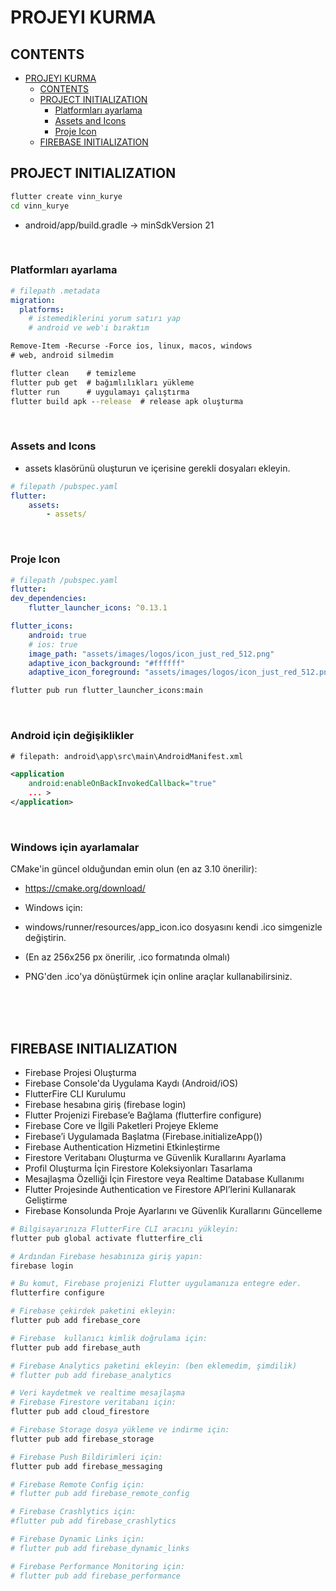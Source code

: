 # PROJEYI KURMA 


## CONTENTS
- [PROJEYI KURMA](#projeyi-kurma)
  - [CONTENTS](#contents)
  - [PROJECT INITIALIZATION](#project-initialization)
    - [Platformları ayarlama](#platformları-ayarlama)
    - [Assets and Icons](#assets-and-icons)
    - [Proje Icon](#proje-icon)
  - [FIREBASE INITIALIZATION](#firebase-initialization)



## PROJECT INITIALIZATION

```bat
flutter create vinn_kurye
cd vinn_kurye
```

- android/app/build.gradle -> minSdkVersion 21


<br>


### Platformları ayarlama

``` yaml
# filepath .metadata
migration:
  platforms:
    # istemediklerini yorum satırı yap
    # android ve web'i bıraktım
```

```ps
Remove-Item -Recurse -Force ios, linux, macos, windows
# web, android silmedim
```

```bat
flutter clean    # temizleme
flutter pub get  # bağımlılıkları yükleme
flutter run      # uygulamayı çalıştırma
flutter build apk --release  # release apk oluşturma
```

<br>


### Assets and Icons

- assets klasörünü oluşturun ve içerisine gerekli dosyaları ekleyin.

``` yaml
# filepath /pubspec.yaml
flutter:
    assets:
        - assets/
```

<br>

### Proje Icon

``` yaml
# filepath /pubspec.yaml
flutter:
dev_dependencies:
    flutter_launcher_icons: ^0.13.1

flutter_icons:
    android: true
    # ios: true
    image_path: "assets/images/logos/icon_just_red_512.png"
    adaptive_icon_background: "#ffffff"
    adaptive_icon_foreground: "assets/images/logos/icon_just_red_512.png"
```
```bash
flutter pub run flutter_launcher_icons:main
```

<br>

### Android için değişiklikler


```xml
# filepath: android\app\src\main\AndroidManifest.xml

<application
    android:enableOnBackInvokedCallback="true"
    ... >
</application>
```


<br>

### Windows için ayarlamalar

CMake'in güncel olduğundan emin olun (en az 3.10 önerilir): 
- https://cmake.org/download/

- Windows için:
- windows/runner/resources/app_icon.ico dosyasını kendi .ico simgenizle değiştirin.
- (En az 256x256 px önerilir, .ico formatında olmalı)
- PNG'den .ico'ya dönüştürmek için online araçlar kullanabilirsiniz.



<br><br><br>



## FIREBASE INITIALIZATION

- Firebase Projesi Oluşturma
- Firebase Console'da Uygulama Kaydı (Android/iOS)
- FlutterFire CLI Kurulumu
- Firebase hesabına giriş (firebase login)
- Flutter Projenizi Firebase’e Bağlama (flutterfire configure)
- Firebase Core ve İlgili Paketleri Projeye Ekleme
- Firebase’i Uygulamada Başlatma (Firebase.initializeApp())
- Firebase Authentication Hizmetini Etkinleştirme
- Firestore Veritabanı Oluşturma ve Güvenlik Kurallarını Ayarlama
- Profil Oluşturma İçin Firestore Koleksiyonları Tasarlama
- Mesajlaşma Özelliği İçin Firestore veya Realtime Database Kullanımı
- Flutter Projesinde Authentication ve Firestore API’lerini Kullanarak Geliştirme
- Firebase Konsolunda Proje Ayarlarını ve Güvenlik Kurallarını Güncelleme

```bash
# Bilgisayarınıza FlutterFire CLI aracını yükleyin:
flutter pub global activate flutterfire_cli

# Ardından Firebase hesabınıza giriş yapın:
firebase login

# Bu komut, Firebase projenizi Flutter uygulamanıza entegre eder.
flutterfire configure

# Firebase çekirdek paketini ekleyin:
flutter pub add firebase_core

# Firebase  kullanıcı kimlik doğrulama için:
flutter pub add firebase_auth

# Firebase Analytics paketini ekleyin: (ben eklemedim, şimdilik)
# flutter pub add firebase_analytics

# Veri kaydetmek ve realtime mesajlaşma
# Firebase Firestore veritabanı için:
flutter pub add cloud_firestore

# Firebase Storage dosya yükleme ve indirme için:
flutter pub add firebase_storage

# Firebase Push Bildirimleri için:
flutter pub add firebase_messaging

# Firebase Remote Config için:
# flutter pub add firebase_remote_config

# Firebase Crashlytics için:
#flutter pub add firebase_crashlytics

# Firebase Dynamic Links için:
# flutter pub add firebase_dynamic_links

# Firebase Performance Monitoring için:
# flutter pub add firebase_performance
```

<br>
